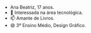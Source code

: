 - Ana Beatriz, 17 anos.
- 👀 Interessada na área tecnológica.
- 📫 Amante de Livros.
- 😄 3º Ensino Médio, Design Gráfico.
